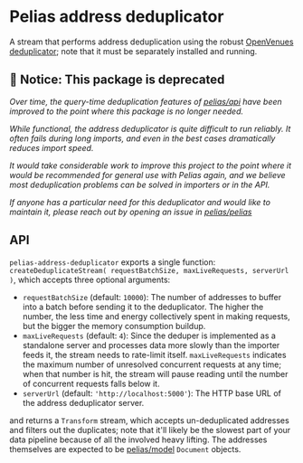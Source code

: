 # Pelias address deduplicator
A stream that performs address deduplication using the robust
[OpenVenues deduplicator](https://github.com/openvenues/address_deduper); note that it must be separately installed and
running.

## 🚨 Notice: This package is deprecated

*Over time, the query-time deduplication features of [pelias/api](https://github.com/pelias/api)
have been improved to the point where this package is no longer needed.*

*While functional, the address deduplicator is quite difficult to run reliably. It often fails during
long imports, and even in the best cases dramatically reduces import speed.*

*It would take considerable work to improve this project to the point where it would be recommended
for general use with Pelias again, and we believe most deduplication problems can be solved in
importers or in the API.*

*If anyone has a particular need for this deduplicator and would like to maintain it, please reach
out by opening an issue in [pelias/pelias](https://github.com/pelias/pelias/)*


## API
`pelias-address-deduplicator` exports a single function:
`createDeduplicateStream( requestBatchSize, maxLiveRequests, serverUrl )`, which accepts three optional arguments:

  * `requestBatchSize` (default: `10000`): The number of addresses to buffer into a
    batch before sending it to the deduplicator. The higher the number, the
    less time and energy collectively spent in making requests, but the
    bigger the memory consumption buildup.
  * `maxLiveRequests` (default: `4`): Since the deduper is implemented as a
    standalone server and processes data more slowly than the importer feeds
    it, the stream needs to rate-limit itself. `maxLiveRequests` indicates
    the maximum number of unresolved concurrent requests at any time; when
    that number is hit, the stream will pause reading until the number of
    concurrent requests falls below it.
  * `serverUrl` (default: `'http://localhost:5000'`): The HTTP base URL of the address deduplicator server.

and returns a `Transform` stream, which accepts un-deduplicated addresses and filters out the duplicates; note that
it'll likely be the slowest part of your data pipeline because of all the involved heavy lifting. The addresses
themselves are expected to be [pelias/model](https://github.com/pelias/model) `Document` objects.

